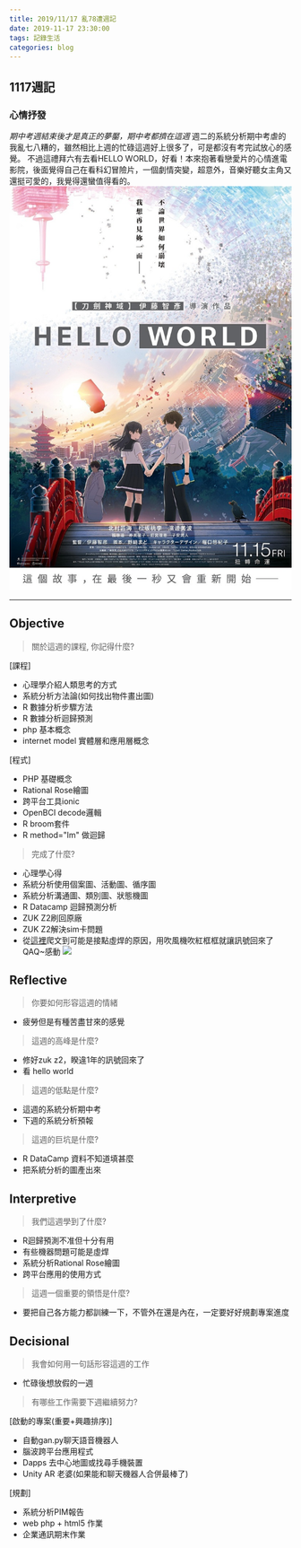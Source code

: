 ```yaml
---
title: 2019/11/17 亂78遭週記
date: 2019-11-17 23:30:00
tags: 記錄生活
categories: blog
---
```

## **1117週記**

### 心情抒發
*期中考週結束後才是真正的夢靨，期中考都擠在這週*
週二的系統分析期中考虐的我亂七八糟的，雖然相比上週的忙碌這週好上很多了，可是都沒有考完試放心的感覺。
不過這禮拜六有去看HELLO WORLD，好看！本來抱著看戀愛片的心情進電影院，後面覺得自己在看科幻冒險片，一個劇情突變，超意外，音樂好聽女主角又還挺可愛的，我覺得還蠻值得看的。
![](https://raw.githubusercontent.com/kidneyweakx/img-host/image/image/2019111701.jpg)

---
<!-- more -->
## **Objective**

> 關於這週的課程, 你記得什麼?

[課程]
- 心理學介紹人類思考的方式
- 系統分析方法論(如何找出物件畫出圖)
- R 數據分析步驟方法
- R 數據分析迴歸預測
- php 基本概念
- internet model 實體層和應用層概念

[程式]
- PHP 基礎概念
- Rational Rose繪圖
- 跨平台工具ionic
- OpenBCI decode邏輯
- R broom套件
- R method="lm" 做迴歸

> 完成了什麼?

- 心理學心得
- 系統分析使用個案圖、活動圖、循序圖
- 系統分析溝通圖、類別圖、狀態機圖
- R Datacamp 迴歸預測分析
- ZUK Z2刷回原廠
- ZUK Z2解決sim卡問題
- 從[這裡](https://zukfans.eu/community/threads/fix-mobile-network-zuk-z2.7946/)爬文到可能是接點虛焊的原因，用吹風機吹紅框框就讓訊號回來了QAQ~感動
![](https://raw.githubusercontent.com/kidneyweakx/img-host/image/image/2019111702.png)


## **Reflective**

> 你要如何形容這週的情緒

* 疲勞但是有種苦盡甘來的感覺

> 這週的高峰是什麼?

* 修好zuk z2，睽違1年的訊號回來了
* 看 hello world

> 這週的低點是什麼?

* 這週的系統分析期中考
* 下週的系統分析預報

> 這週的巨坑是什麼?

* R DataCamp 資料不知道填甚麼
* 把系統分析的圖產出來 

## **Interpretive**

> 我們這週學到了什麼?

- R迴歸預測不准但十分有用
- 有些機器問題可能是虛焊
- 系統分析Rational Rose繪圖
- 跨平台應用的使用方式

> 這週一個重要的領悟是什麼?

* 要把自己各方能力都訓練一下，不管外在還是內在，一定要好好規劃專案進度

## **Decisional**

> 我會如何用一句話形容這週的工作

* 忙碌後想放假的一週

> 有哪些工作需要下週繼續努力?

[啟動的專案(重要+興趣排序)]
- 自動gan.py聊天語音機器人
- 腦波跨平台應用程式
- Dapps 去中心地圖或找尋手機裝置
- Unity AR 老婆(如果能和聊天機器人合併最棒了)

[規劃]
- 系統分析PIM報告
- web php + html5 作業
- 企業通訊期末作業
